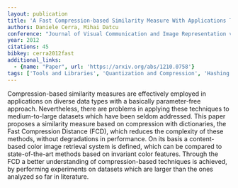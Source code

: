 ```yaml
---
layout: publication
title: 'A Fast Compression-based Similarity Measure With Applications To Content-based Image Retrieval'
authors: Daniele Cerra, Mihai Datcu
conference: "Journal of Visual Communication and Image Representation vol. 23 no. 2 pp. 293-302 2012"
year: 2012
citations: 45
bibkey: cerra2012fast
additional_links:
  - {name: "Paper", url: 'https://arxiv.org/abs/1210.0758'}
tags: ['Tools and Libraries', 'Quantization and Compression', 'Hashing for Real-World Applications', 'Applications']
---
```

Compression-based similarity measures are effectively employed in
applications on diverse data types with a basically parameter-free approach.
Nevertheless, there are problems in applying these techniques to
medium-to-large datasets which have been seldom addressed. This paper proposes
a similarity measure based on compression with dictionaries, the Fast
Compression Distance (FCD), which reduces the complexity of these methods,
without degradations in performance. On its basis a content-based color image
retrieval system is defined, which can be compared to state-of-the-art methods
based on invariant color features. Through the FCD a better understanding of
compression-based techniques is achieved, by performing experiments on datasets
which are larger than the ones analyzed so far in literature.
